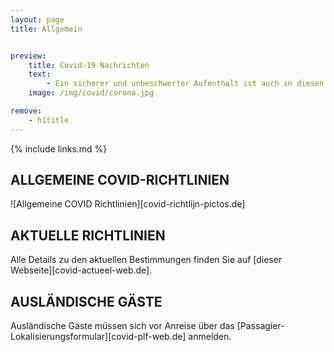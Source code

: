 ```yaml
---
layout: page
title: Allgemein


preview:
    title: Covid-19 Nachrichten
    text:
        - Ein sicherer und unbeschwerter Aufenthalt ist auch in diesen Corona-Zeiten durchaus möglich. Gerne listen wir alle unsere Vorsichtsmaßnahmen und Richtlinien auf.
    image: /img/covid/corona.jpg

remove:
    - h1title
---
```


{% include links.md %}

## ALLGEMEINE COVID-RICHTLINIEN

![Allgemeine COVID Richtlinien][covid-richtlijn-pictos.de]

## AKTUELLE RICHTLINIEN

Alle Details zu den aktuellen Bestimmungen finden Sie auf [dieser Webseite][covid-actueel-web.de].

## AUSLÄNDISCHE GÄSTE

Ausländische Gäste müssen sich vor Anreise über das [Passagier-Lokalisierungsformular][covid-plf-web.de] anmelden.
